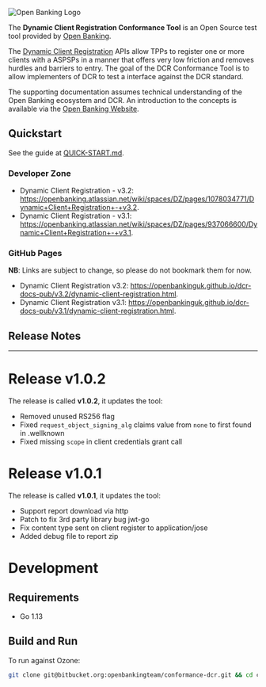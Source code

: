![Open Banking Logo](https://bitbucket.org/openbankingteam/conformance-suite/raw/99b76db5f60bb4d790d6f32bffae29cbe95a3661/docs/static_files/OBIE_logotype_blue_RGB.PNG)

The **Dynamic Client Registration Conformance Tool** is an Open Source test tool provided by [Open Banking](https://www.openbanking.org.uk/).

The [Dynamic Client Registration](https://openbanking.atlassian.net/wiki/spaces/DZ/pages/1078034771/Dynamic+Client+Registration+-+v3.2) APIs allow TPPs to register one or more clients with a
ASPSPs in a manner that offers very low friction and removes hurdles and barriers to entry. The goal of the DCR Conformance Tool is to allow implementers of DCR to test a interface against the DCR standard.

The supporting documentation assumes technical understanding of the Open Banking ecosystem and DCR. An introduction to the concepts is available via the [Open Banking Website](https://www.openbanking.org.uk/).

## Quickstart

See the guide at [QUICK-START.md](https://bitbucket.org/openbankingteam/conformance-dcr/src/develop/QUICK-START.md).

### Developer Zone

* Dynamic Client Registration - v3.2: <https://openbanking.atlassian.net/wiki/spaces/DZ/pages/1078034771/Dynamic+Client+Registration+-+v3.2>.
* Dynamic Client Registration - v3.1: <https://openbanking.atlassian.net/wiki/spaces/DZ/pages/937066600/Dynamic+Client+Registration+-+v3.1>.

### GitHub Pages

**NB**: Links are subject to change, so please do not bookmark them for now.

* Dynamic Client Registration v3.2: <https://openbankinguk.github.io/dcr-docs-pub/v3.2/dynamic-client-registration.html>.
* Dynamic Client Registration v3.1: <https://openbankinguk.github.io/dcr-docs-pub/v3.1/dynamic-client-registration.html>.

## Release Notes 
* * *

# Release v1.0.2

The release is called **v1.0.2**, it updates the tool:
- Removed unused RS256 flag
- Fixed `request_object_signing_alg` claims value from `none` to first found in .wellknown  
- Fixed missing `scope` in client credentials grant call  

# Release v1.0.1

The release is called **v1.0.1**, it updates the tool:
- Support report download via http
- Patch to fix 3rd party library bug jwt-go
- Fix content type sent on client register to application/jose
- Added debug file to report zip 

# Development

## Requirements

* Go 1.13

## Build and Run

To run against Ozone:

```sh
git clone git@bitbucket.org:openbankingteam/conformance-dcr.git && cd conformance-dcr && make build && ./dcr -config-path configs/config.json
```
